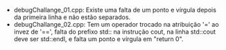 - debugChallange_01.cpp: Existe uma falta de um ponto e vírgula depois da primeira linha e não estão separados.
- debugChallange_02.cpp: Tem um operador trocado na atribuição '=' ao invez de '==', falta do prefixo std:: na instrução cout, na linha std::cout deve ser std::endl, e falta um ponto e vírgula em "return 0".
  
